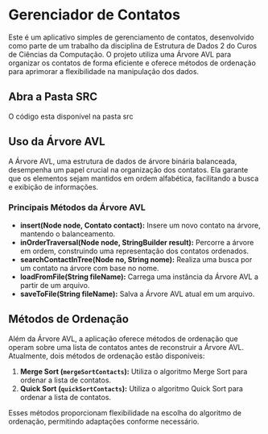 # Gerenciador de Contatos

Este é um aplicativo simples de gerenciamento de contatos, desenvolvido como parte de um trabalho da disciplina de Estrutura de Dados 2 do Curos de Ciências da Computação. O projeto utiliza uma Árvore AVL para organizar os contatos de forma eficiente e oferece métodos de ordenação para aprimorar a flexibilidade na manipulação dos dados.

## Abra a Pasta SRC

O código esta disponível na pasta src

## Uso da Árvore AVL

A Árvore AVL, uma estrutura de dados de árvore binária balanceada, desempenha um papel crucial na organização dos contatos. Ela garante que os elementos sejam mantidos em ordem alfabética, facilitando a busca e exibição de informações.

### Principais Métodos da Árvore AVL

- **insert(Node node, Contato contact):** Insere um novo contato na árvore, mantendo o balanceamento.
- **inOrderTraversal(Node node, StringBuilder result):** Percorre a árvore em ordem, construindo uma representação dos contatos ordenados.
- **searchContactInTree(Node no, String nome):** Realiza uma busca por um contato na árvore com base no nome.
- **loadFromFile(String fileName):** Carrega uma instância da Árvore AVL a partir de um arquivo.
- **saveToFile(String fileName):** Salva a Árvore AVL atual em um arquivo.

## Métodos de Ordenação

Além da Árvore AVL, a aplicação oferece métodos de ordenação que operam sobre uma lista de contatos antes de reconstruir a Árvore AVL. Atualmente, dois métodos de ordenação estão disponíveis:

1. **Merge Sort (`mergeSortContacts`):** Utiliza o algoritmo Merge Sort para ordenar a lista de contatos.
2. **Quick Sort (`quickSortContacts`):** Utiliza o algoritmo Quick Sort para ordenar a lista de contatos.

Esses métodos proporcionam flexibilidade na escolha do algoritmo de ordenação, permitindo adaptações conforme necessário.

